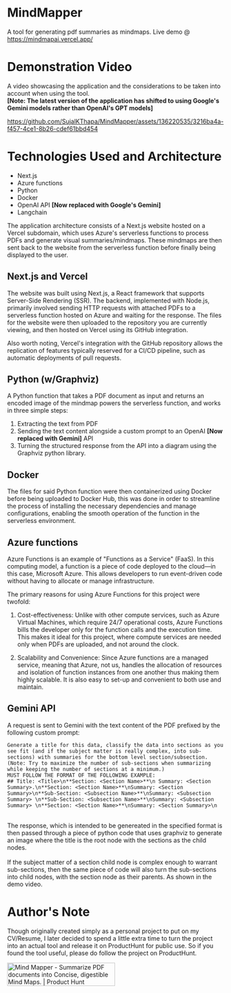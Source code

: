 # MindMapper
A tool for generating pdf summaries as mindmaps. Live demo @ https://mindmapai.vercel.app/

# Demonstration Video
A video showcasing the application and the considerations to be taken into account when using the tool. <br/>
**[Note: The latest version of the application has shifted to using Google's Gemini models rather than OpenAI's GPT models]**


https://github.com/SujalKThapa/MindMapper/assets/136220535/3216ba4a-f457-4ce1-8b26-cdef61bbd454



# Technologies Used and Architecture

- Next.js
- Azure functions
- Python
- Docker
- OpenAI API **[Now replaced with Google's Gemini]**
- Langchain

  
The application architecture consists of a Next.js website hosted on a Vercel subdomain, which uses Azure's serverless functions to process PDFs and generate visual summaries/mindmaps. These mindmaps are then sent back to the website from the serverless function before finally being displayed to the user.


  ## Next.js and Vercel
  The website was built using Next.js, a React framework that supports Server-Side Rendering (SSR). The backend, implemented with Node.js, primarily involved sending HTTP requests with attached PDFs to a serverless function hosted on Azure and waiting for the response.
  The files for the website were then uploaded to the repository you are currently viewing, and then hosted on Vercel using its GitHub integration. 

  Also worth noting, Vercel's integration with the GitHub repository allows the replication of features typically reserved for a CI/CD pipeline, such as automatic deployments of pull requests.


  ## Python (w/Graphviz)
  A Python function that takes a PDF document as input and returns an encoded image of the mindmap powers the serverless function, and works in three simple steps: 
  
  1) Extracting the text from PDF
  2) Sending the text content alongside a custom prompt to an OpenAI **[Now replaced with Gemini]** API
  3) Turning the structured response from the API into a diagram using the Graphviz python library.

     
  ## Docker
  The files for said Python function were then containerized using Docker before being uploaded to Docker Hub, this was done in order to streamline the process of installing the necessary dependencies and manage configurations, enabling the smooth operation of the function in the serverless environment.


 ## Azure functions
 Azure Functions is an example of "Functions as a Service" (FaaS). In this computing model, a function is a piece of code deployed to the cloud—in this case, Microsoft Azure. This allows developers to run event-driven code without having to allocate or manage infrastructure.

The primary reasons for using Azure Functions for this project were twofold:

1) Cost-effectiveness: Unlike with other compute services, such as Azure Virtual Machines, which require 24/7 operational costs, Azure Functions bills the developer only for the function calls and the execution time. This makes it ideal for this project, where compute services are needed only when PDFs are uploaded, and not around the clock.

2) Scalability and Convenience: Since Azure functions are a managed service, meaning that Azure, not us, handles the allocation of resources and isolation of function instances from one another thus making them highly scalable. It is also easy to set-up and convenient to both use and maintain.


## Gemini API
A request is sent to Gemini with the text content of the PDF prefixed by the following custom prompt:

```
Generate a title for this data, classify the data into sections as you see fit (and if the subject matter is really complex, into sub-sections) with summaries for the bottom level section/subsection. (Note: Try to maximize the number of sub-sections when summarizing while keeping the number of sections at a minimum.)
MUST FOLLOW THE FORMAT OF THE FOLLOWING EXAMPLE:
## Title: <Title>\n**Section: <Section Name>**\n Summary: <Section Summary>.\n**Section: <Section Name>**\nSummary: <Section Summary>\n**Sub-Section: <Subsection Name>**\nSummary: <Subsection Summary> \n**Sub-Section: <Subsection Name>**\nSummary: <Subsection Summary> \n**Section: <Section Name>**\nSummary: <Section Summary>\n
```
<br/>
The response, which is intended to be genereated in the specified format is then passed through a piece of python code that uses graphviz to generate an image where the title is the root node with the sections as the child nodes. 
<br/><br/>
If the subject matter of a section child node is complex enough to warrant sub-sections, then the same piece of code will also turn the sub-sections into child nodes, with the section node as their parents. As shown in the demo video.

<br/>

# Author's Note
Though originally created simply as a personal project to put on my CV/Resume, I later decided to spend a little extra time to turn the project into an actual tool and release it on ProductHunt for public use. So if you found the tool useful, please do follow the project on ProductHunt.

<a href="https://www.producthunt.com/products/mind-mapper/reviews?utm_source=badge-product_review&utm_medium=badge&utm_souce=badge-mind&#0045;mapper" target="_blank"><img src="https://api.producthunt.com/widgets/embed-image/v1/product_review.svg?product_id=588623&theme=light" alt="Mind&#0032;Mapper - Summarize&#0032;PDF&#0032;documents&#0032;into&#0032;Concise&#0044;&#0032;digestible&#0032;Mind&#0032;Maps&#0046; | Product Hunt" style="width: 250px; height: 54px;" width="250" height="54" /></a> 

